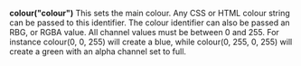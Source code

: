 <a name="colour"></a>
**colour("colour")** This sets the main colour. Any CSS or HTML colour string can be passed to this identifier. The colour identifier can also be passed an RBG, or RGBA value. All channel values must be between 0 and 255. For instance colour(0, 0, 255) will create a blue, while colour(0, 255, 0, 255) will create a green with an alpha channel set to full.  

<!--UPDATE WIDGET_IN_CSOUND
    SIdent sprintf "colour(%d, %d, %d) ", rnd(255), rnd(255), rnd(255)
    SIdentifier strcat SIdentifier, SIdent  
-->